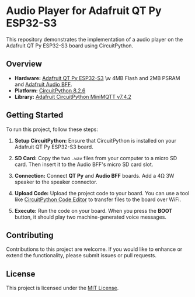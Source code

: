 # Audio Player for Adafruit QT Py ESP32-S3

This repository demonstrates the implementation of a audio player on the Adafruit QT Py ESP32-S3 board using CircuitPython.

## Overview

- **Hardware:** [Adafruit QT Py ESP32-S3](https://learn.adafruit.com/adafruit-qt-py-esp32-s3) \w 4MB Flash and 2MB PSRAM and [Adafruit Audio BFF](https://learn.adafruit.com/adafruit-audio-bff).
- **Platform:** [CircuitPython 8.2.6](https://learn.adafruit.com/adafruit-qt-py-esp32-s3/circuitpython-2)
- **Library:** [Adafruit CircuitPython MiniMQTT v7.4.2](https://github.com/adafruit/Adafruit_CircuitPython_MiniMQTT)

## Getting Started

To run this project, follow these steps:

1. **Setup CircuitPython:** Ensure that CircuitPython is installed on your Adafruit QT Py ESP32-S3 board.

2. **SD Card:** Copy the two `.wav` files from your computer to a micro SD card. Then insert it to the Audio BFF's micro SD card slot.

3. **Connection:** Connect **QT Py** and **Audio BFF** boards. Add a 4Ω 3W speaker to the speaker connector.

4. **Upload Code:** Upload the project code to your board. You can use a tool like [CircuitPython Code Editor](https://code.circuitpython.org/) to transfer files to the board over WiFi.

5. **Execute:** Run the code on your board. When you press the **BOOT** button, it should play two machine-generated voice messages.

## Contributing

Contributions to this project are welcome. If you would like to enhance or extend the functionality, please submit issues or pull requests.

## License

This project is licensed under the [MIT License](LICENSE).
